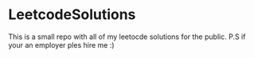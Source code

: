 # LeetcodeSolutions
This is a small repo with all of my leetocde solutions for the public. P.S if your an employer ples hire me :)
